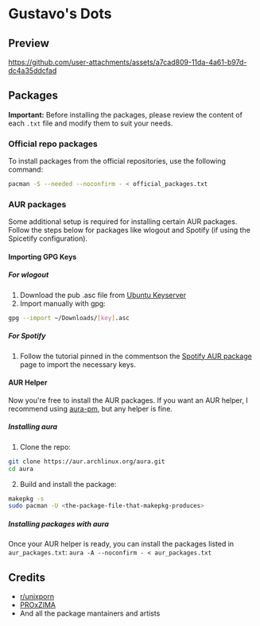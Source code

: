 # Gustavo's Dots

## Preview

https://github.com/user-attachments/assets/a7cad809-11da-4a61-b97d-dc4a35ddcfad

## Packages

**Important:** Before installing the packages, please review the content of each `.txt` file and modify them to suit your needs.

### Official repo packages

To install packages from the official repositories, use the following command:


```bash
pacman -S --needed --noconfirm - < official_packages.txt
```

### AUR packages

Some additional setup is required for installing certain AUR packages. Follow the steps below for packages like wlogout and Spotify (if using the Spicetify configuration).

#### Importing GPG Keys

##### For wlogout

1. Download the pub .asc file from [Ubuntu Keyserver](https://keyserver.ubuntu.com/pks/lookup?search=F4FDB18A9937358364B276E9E25D679AF73C6D2F&fingerprint=on&op=index)
2. Import manually with gpg:

```bash
gpg --import ~/Downloads/[key].asc
```

##### For Spotify

1. Follow the tutorial pinned in the commentson the [Spotify AUR package](https://aur.archlinux.org/packages/spotify) page to import the necessary keys.


#### AUR Helper

Now you're free to install the AUR packages. If you want an AUR helper, I recommend using [aura-pm](https://github.com/fosskers/aura), but any helper is fine.

##### Installing aura

1. Clone the repo:
```bash
git clone https://aur.archlinux.org/aura.git
cd aura
```
2. Build and install the package:
```bash
makepkg -s
sudo pacman -U <the-package-file-that-makepkg-produces>
```

##### Installing packages with aura

Once your AUR helper is ready, you can install the packages listed in `aur_packages.txt`: `aura -A --noconfirm - < aur_packages.txt`

## Credits
- [r/unixporn](https://www.reddit.com/r/unixporn/)
- [PROxZIMA](https://github.com/PROxZIMA/.dotfiles/)
- And all the package mantainers and artists
